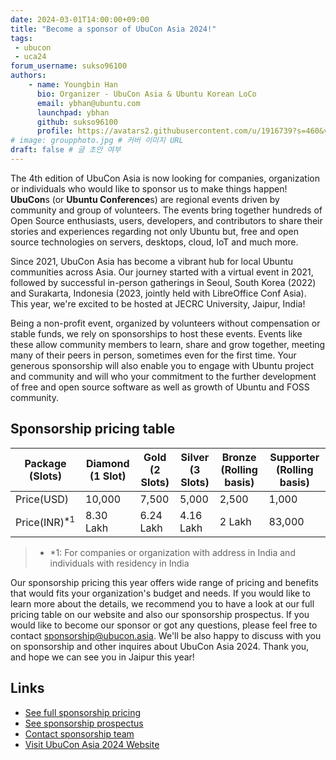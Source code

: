 ```yaml
---
date: 2024-03-01T14:00:00+09:00
title: "Become a sponsor of UbuCon Asia 2024!"
tags:
 - ubucon
 - uca24
forum_username: sukso96100
authors:
    - name: Youngbin Han
      bio: Organizer - UbuCon Asia & Ubuntu Korean LoCo
      email: ybhan@ubuntu.com
      launchpad: ybhan
      github: sukso96100
      profile: https://avatars2.githubusercontent.com/u/1916739?s=460&v=4
# image: groupphoto.jpg # 커버 이미지 URL
draft: false # 글 초안 여부
---
```


The 4th edition of UbuCon Asia is now looking for companies, organization or individuals who would like to sponsor us to make things happen! **UbuCon**s (or **Ubuntu Conference**s) are regional events driven by community and group of volunteers. The events bring together hundreds of Open Source enthusiasts, users, developers, and contributors to share their stories and experiences regarding not only Ubuntu but, free and open source technologies on servers, desktops, cloud, IoT and much more. 

Since 2021, UbuCon Asia has become a vibrant hub for local Ubuntu communities across Asia. Our journey started with a virtual event in 2021, followed by successful in-person gatherings in Seoul, South Korea (2022) and Surakarta, Indonesia (2023, jointly held with LibreOffice Conf Asia). This year, we're excited to be hosted at JECRC University, Jaipur, India!

Being a non-profit event, organized by volunteers without compensation or stable funds, we rely on sponsorships to host these events. Events like these allow community members to learn, share and grow together, meeting many of their peers in person, sometimes even for the first time. Your generous sponsorship will also enable you to engage with Ubuntu project and community and will who your commitment to the further development of free and open source software as well as growth of Ubuntu and FOSS community.

## Sponsorship pricing table

| **Package (Slots)** | Diamond (1 Slot) | Gold (2 Slots) | Silver (3 Slots) | Bronze (Rolling basis) | Supporter (Rolling basis) |
| --- | --- | --- | --- | --- | --- |
| Price(USD) | 10,000  | 7,500 | 5,000 | 2,500 | 1,000 |
| Price(INR)<sup>*1</sup> | 8.30 Lakh | 6.24 Lakh | 4.16 Lakh | 2 Lakh | 83,000 |

> - *1: For companies or organization with address in India and individuals with residency in India

Our sponsorship pricing this year offers wide range of pricing and benefits that would fits your organization's budget and needs. If you would like to learn more about the details, we recommend you to have a look at our full pricing table on our website and also our sponsorship prospectus. If you would like to become our sponsor or got any questions, please feel free to contact sponsorship@ubucon.asia. We'll be also happy to discuss with you on sponsorship and other inquires about UbuCon Asia 2024. Thank you, and hope we can see you in Jaipur this year!

## Links

- [See full sponsorship pricing](https://2024.ubucon.asia/sponsors/become-a-sponsor/)
- [See sponsorship prospectus](https://2024.ubucon.asia/ubucon_asia_2024_sponsorship_prospectus.pdf)
- [Contact sponsorship team](mailto:sponsorship@ubucon.asia)
- [Visit UbuCon Asia 2024 Website](https://2024.ubucon.asia)